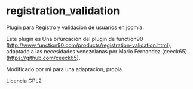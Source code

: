 registration_validation
=======================

Plugin para Registro y validacion de usuarios en joomla.

Este plugin es Una bifurcación del plugin de function90 (http://www.function90.com/products/registration-validation.html), adaptado a las necesidades venezolanas por Mario Fernandez (ceeck65)(https://github.com/ceeck65).

Modificado por mi para una adaptacion, propia.

Licencia GPL2 
